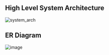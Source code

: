 ## High Level System Architecture

![system_arch](https://github.com/user-attachments/assets/d2657ba0-209c-4780-b437-b864280bca37)

## ER Diagram 

![image](https://github.com/user-attachments/assets/967c9e49-0cd1-42fb-bd51-e8f352eb6f55)
